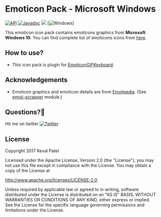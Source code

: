 # Emoticon Pack - Microsoft Windows
[![API](https://img.shields.io/badge/API-16%2B-orange.svg?style=flat)](https://android-arsenal.com/api?level=16) [![Javadoc](https://img.shields.io/badge/Javadoc-EmoticonGIFKeyboard-blue.svg)](http://kevalpatel2106.github.io/EmoticonGIFKeyboard) <a href="https://www.paypal.me/kevalpatel2106"> <img src="https://img.shields.io/badge/paypal-donate-yellow.svg" /></a> [![Windows](https://img.shields.io/badge/Windows-1653%20Icons-orange.svg)]

This emoticon icon pack contains emoticons graphics from **Microsoft Windows 10**. You can find complete list of emoticons icons from [here](https://emojipedia.org/microsoft/).

## How to use?
- This icon pack is plugin for [EmoticonGIFKeyboard](https://github.com/kevalpatel2106/EmoticonGIFKeyboard).


## Acknowledgements
- Emoticon graphics and emoticon details are from [Emojipedia](https://emojipedia.org/). (See [emoji-scrapper](https://github.com/kevalpatel2106/EmoticonGIFKeyboard/tree/master/emoji-scrapper) module.)


## Questions?🤔
Hit me on twitter [![Twitter](https://img.shields.io/badge/Twitter-@kevalpatel2106-blue.svg?style=flat)](https://twitter.com/kevalpatel2106)


## License
Copyright 2017 Keval Patel

Licensed under the Apache License, Version 2.0 (the "License"); you may not use this file except in compliance with the License. You may obtain a copy of the License at

http://www.apache.org/licenses/LICENSE-2.0

Unless required by applicable law or agreed to in writing, software distributed under the License is distributed on an "AS IS" BASIS, WITHOUT WARRANTIES OR CONDITIONS OF ANY KIND, either express or implied. See the License for the specific language governing permissions and limitations under the License.
